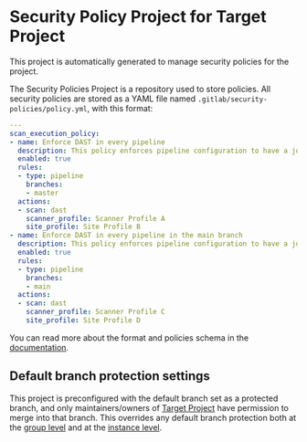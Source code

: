 # Security Policy Project for Target Project

This project is automatically generated to manage security policies for the project.

The Security Policies Project is a repository used to store policies. All security policies are stored as a YAML file named `.gitlab/security-policies/policy.yml`, with this format:

```yaml
---
scan_execution_policy:
- name: Enforce DAST in every pipeline
  description: This policy enforces pipeline configuration to have a job with DAST scan
  enabled: true
  rules:
  - type: pipeline
    branches:
    - master
  actions:
  - scan: dast
    scanner_profile: Scanner Profile A
    site_profile: Site Profile B
- name: Enforce DAST in every pipeline in the main branch
  description: This policy enforces pipeline configuration to have a job with DAST scan for the main branch
  enabled: true
  rules:
  - type: pipeline
    branches:
    - main
  actions:
  - scan: dast
    scanner_profile: Scanner Profile C
    site_profile: Site Profile D
```

You can read more about the format and policies schema in the [documentation](http://localhost/help/user/application_security/policies/scan-execution-policies#scan-execution-policy-schema).

## Default branch protection settings

This project is preconfigured with the default branch set as a protected branch, and only maintainers/owners of
[Target Project](http://localhost/target-group/target-project) have permission to merge into that branch. This overrides any default branch protection both at the
[group level](http://localhost/help/user/group/manage#change-the-default-branch-protection-of-a-group) and at the
[instance level](http://localhost/help/user/project/repository/branches/default#instance-level-default-branch-protection).
